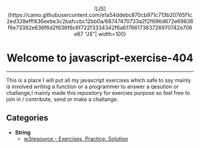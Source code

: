 <p align="center">![JS](https://camo.githubusercontent.com/e1a54ddebc870cb971c713b20765f1c2ed328efff836eebe3c2bafccbc12bb0a/68747470733a2f2f696d672e69636f6e73382e636f6d2f636f6c6f722f3334342f6a6176617363726970742e706e67 "JS"| width=100)</p>
<h1 align="center"> Welcome to javascript-exercise-404</h1>
<hr>
This is a place I will put all my javascript exercises which safe to say mainly is involved writing a function or a programmer to answer a qesution or challange,I mainly made this repository for exercies purpose so feel free to join in / contribute, send or make a challange.

## Categories
* **String**
    * [w3resource - Exercises, Practice, Solution](https://www.w3resource.com/javascript-exercises/javascript-string-exercises.php "more info")
